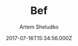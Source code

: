 ---
title: Bef
github: https://github.com/artemsheludko/bef
demo: https://artemsheludko.github.io/bef/
author: Artem Sheludko
ssg:
  - Jekyll
cms:
  - Markdown
date: 2017-07-16T15:34:56.000Z
description: Bef is a responsive jekyll theme https://artemsheludko.github.io/bef/
draft: false
publish_date: '2017-07-16T15:34:56Z'
update_date: '2019-08-14T13:29:01Z'
github_star: 155
github_fork: 308
---